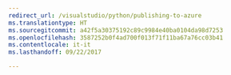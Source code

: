 ```yaml
---
redirect_url: /visualstudio/python/publishing-to-azure
ms.translationtype: HT
ms.sourcegitcommit: a42f5a30375192c89c9984e40ba0104da98d7253
ms.openlocfilehash: 3587252b0f4ad700f013f71f11ba67a76cc03b41
ms.contentlocale: it-it
ms.lasthandoff: 09/22/2017

---
```

